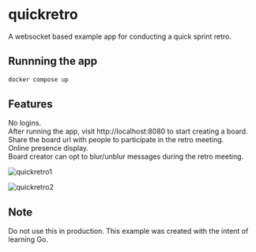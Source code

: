 # quickretro
A websocket based example app for conducting a quick sprint retro.

## Runnning the app
```sh
docker compose up
```

## Features
No logins.  
After running the app, visit http://localhost:8080 to start creating a board.  
Share the board url with people to participate in the retro meeting.  
Online presence display.  
Board creator can opt to blur/unblur messages during the retro meeting.  

![quickretro1](https://github.com/vijeeshr/quickretro/assets/16733867/020b40d8-5b11-4daf-a2f3-95a0ee17f918)

![quickretro2](https://github.com/vijeeshr/quickretro/assets/16733867/6802b697-362b-4f99-b6da-8b9bc0c3c4ab)


## Note
Do not use this in production. This example was created with the intent of learning Go.

